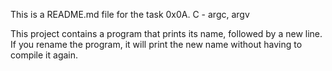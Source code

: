 This is a README.md file for the task 0x0A. C - argc, argv

This project contains a program that prints its name, followed by a new line. If you rename the program, it will print the new name without having to compile it again.
